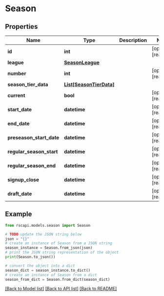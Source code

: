 # Season


## Properties

Name | Type | Description | Notes
------------ | ------------- | ------------- | -------------
**id** | **int** |  | [optional] [readonly] 
**league** | [**SeasonLeague**](SeasonLeague.md) |  | 
**number** | **int** |  | [optional] [readonly] 
**season_tier_data** | [**List[SeasonTierData]**](SeasonTierData.md) |  | 
**current** | **bool** |  | [optional] [readonly] 
**start_date** | **datetime** |  | [optional] [readonly] 
**end_date** | **datetime** |  | [optional] [readonly] 
**preseason_start_date** | **datetime** |  | [optional] [readonly] 
**regular_season_start** | **datetime** |  | [optional] [readonly] 
**regular_season_end** | **datetime** |  | [optional] [readonly] 
**signup_close** | **datetime** |  | [optional] [readonly] 
**draft_date** | **datetime** |  | [optional] [readonly] 

## Example

```python
from rscapi.models.season import Season

# TODO update the JSON string below
json = "{}"
# create an instance of Season from a JSON string
season_instance = Season.from_json(json)
# print the JSON string representation of the object
print(Season.to_json())

# convert the object into a dict
season_dict = season_instance.to_dict()
# create an instance of Season from a dict
season_from_dict = Season.from_dict(season_dict)
```
[[Back to Model list]](../README.md#documentation-for-models) [[Back to API list]](../README.md#documentation-for-api-endpoints) [[Back to README]](../README.md)


